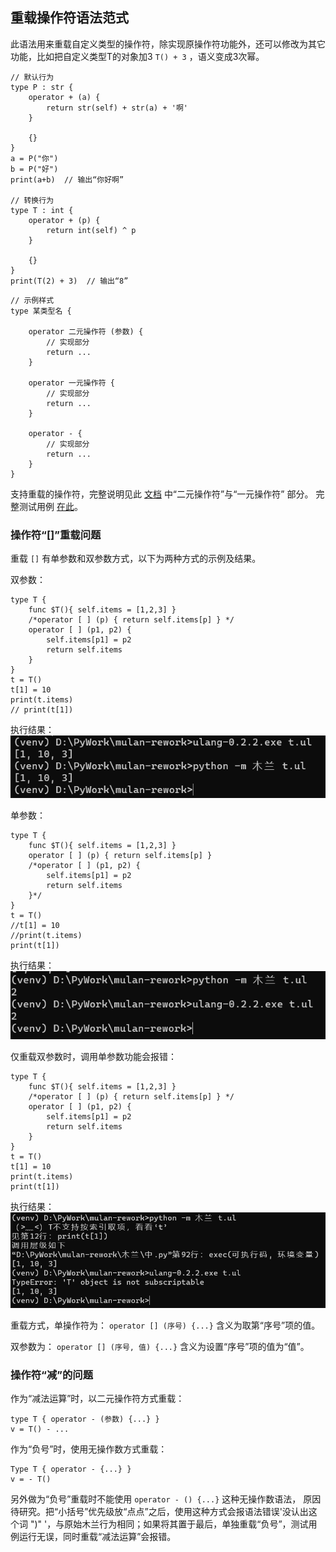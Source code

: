 ## 重载操作符语法范式

此语法用来重载自定义类型的操作符，除实现原操作符功能外，还可以修改为其它功能，比如把自定义类型T的对象加3 `T() + 3` ，语义变成3次幂。

```
// 默认行为
type P : str {
    operator + (a) {
        return str(self) + str(a) + '啊'
    }
    
    {}
}
a = P("你")
b = P("好")
print(a+b)  // 输出“你好啊”

// 转换行为
type T : int {
    operator + (p) {
        return int(self) ^ p
    }
    
    {}
}
print(T(2) + 3)  // 输出“8”
```

```
// 示例样式
type 某类型名 {
    
    operator 二元操作符 (参数) {
        // 实现部分
        return ...
    }

    operator 一元操作符 {
        // 实现部分
        return ...
    }

    operator - {
        // 实现部分
        return ...
    }
}
```

支持重载的操作符，完整说明见此 [文档](../语法说明.md) 中“二元操作符”与“一元操作符” 部分。
完整测试用例 [在此](../../测试/类型/操作符/定义操作符.ul)。

### 操作符“[]”重载问题
重载 `[]` 有单参数和双参数方式，以下为两种方式的示例及结果。

双参数：
```
type T {
    func $T(){ self.items = [1,2,3] }
    /*operator [ ] (p) { return self.items[p] } */
    operator [ ] (p1, p2) {
        self.items[p1] = p2
        return self.items
    }
}
t = T()
t[1] = 10
print(t.items)
// print(t[1])
```
执行结果：
![双参数](资源/图片/operator_img1.png "双参数")

单参数：
```
type T {
    func $T(){ self.items = [1,2,3] }
    operator [ ] (p) { return self.items[p] }
    /*operator [ ] (p1, p2) {
        self.items[p1] = p2
        return self.items
    }*/
}
t = T()
//t[1] = 10
//print(t.items)
print(t[1])
```
执行结果：
![单参数](资源/图片/operator_img2.png "单参数")

仅重载双参数时，调用单参数功能会报错：
```
type T {
    func $T(){ self.items = [1,2,3] }
    /*operator [ ] (p) { return self.items[p] } */
    operator [ ] (p1, p2) {
        self.items[p1] = p2
        return self.items
    }
}
t = T()
t[1] = 10
print(t.items)
print(t[1])
```
执行结果：
![报错](资源/图片/operator_img3.png "报错")

重载方式，单操作符为：
`operator [] (序号) {...}`
含义为取第“序号”项的值。

双参数为： 
`operator [] (序号, 值) {...}`
含义为设置“序号”项的值为“值”。

### 操作符“减”的问题
作为“减法运算”时，以二元操作符方式重载：
```
type T { operator - (参数) {...} }
v = T() - ...
```

作为“负号”时，使用无操作数方式重载：
```
Type T { operator - {...} }
v = - T()
```

另外做为“负号”重载时不能使用 `operator - () {...}` 这种无操作数语法，
原因待研究。把“小括号”优先级放“点点”之后，使用这种方式会报语法错误'没认出这个词 ")" '，与原始木兰行为相同；如果将其置于最后，单独重载“负号”，测试用例运行无误，同时重载“减法运算”会报错。
